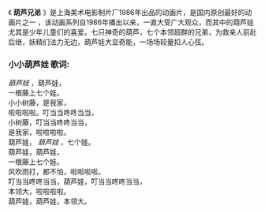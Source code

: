

《 **葫芦兄弟** 》是上海美术电影制片厂1986年出品的动画片，是国内原创最好的动画片之一
，该动画系列自1986年播出以来，一直大受广大观众，而其中的葫芦娃尤其是少年儿童们的喜爱。七只神奇的葫芦，七个本领超群的兄弟，为救亲人前赴后继，妖精们法力无边，葫芦娃大显奇能，一场场较量扣人心弦。

### 小小葫芦娃 歌词:

_葫芦娃_ ，葫芦娃，  
一根藤上七个娃。  
小小树藤，是我家，  
啦啦啦啦。叮当当咚咚当当，  
小树藤，叮当当咚咚当当，  
是我家，啦啦啦啦。  
葫芦娃， _葫芦娃_ ，七个娃。  
葫芦娃，葫芦娃，  
一根藤上七个娃。  
风吹雨打，都不怕，啦啦啦啦。  
叮当当咚咚当当，葫芦娃，叮当当咚咚当当，  
本领大，啦啦啦啦。  
葫芦娃，葫芦娃，本领大。

